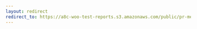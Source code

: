 ```yaml
---
layout: redirect
redirect_to: https://a8c-woo-test-reports.s3.amazonaws.com/public/pr-merge/43540/e2e/index.html
---
```

